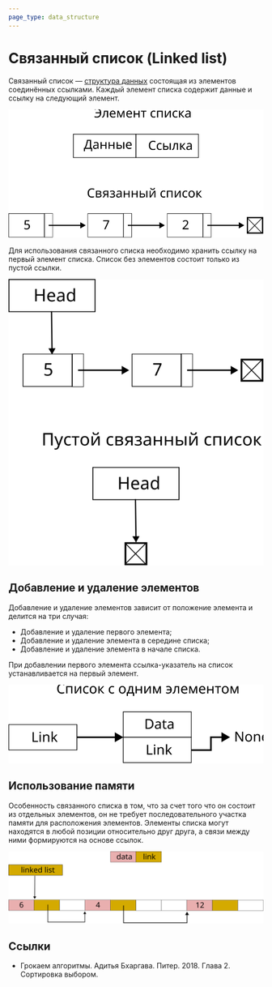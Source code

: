 ```yaml
---
page_type: data_structure
---
```

# Связанный список (Linked list)

Связанный список — [структура данных](20221025223341.md) состоящая из элементов соединённых ссылками. Каждый элемент списка содержит данные и ссылку на следующий элемент.

![](images/linked_list01.svg)

Для использования связанного списка необходимо хранить ссылку на первый элемент списка. Список без элементов состоит только из пустой ссылки.

![](images/linked_list02.svg)

## Добавление и удаление элементов

Добавление и удаление элементов зависит от положение элемента и делится на три случая:

* Добавление и удаление первого элемента;
* Добавление и удаление элемента в середине списка;
* Добавление и удаление элемента в начале списка.

При добавлении первого элемента ссылка-указатель на список устанавливается на первый элемент.

![](images/linked_list03.svg)

## Использование памяти

Особенность связанного списка в том, что за счет того что он состоит из отдельных элементов, он не требует последовательного участка памяти для расположения элементов. Элементы списка могут находятся в любой позиции относительно друг друга, а связи между ними формируются на основе ссылок.

![](images/linked_list04.svg)
## Ссылки

* Грокаем алгоритмы. Адитья Бхаргава. Питер. 2018. Глава 2. Сортировка выбором.

